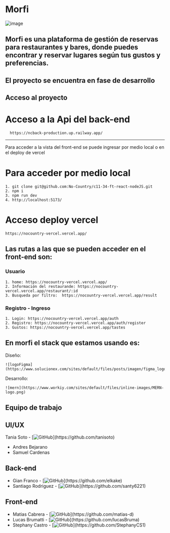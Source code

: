 # Morfi
![image](https://github.com/No-Country/c11-34-ft-react-nodeJS/assets/108440139/9c055487-77c7-4443-91e7-00c8c409e030)

## Morfi es una plataforma de gestión de reservas para restaurantes y bares, donde puedes encontrar y reservar lugares según tus gustos y preferencias.

## El proyecto se encuentra en fase de desarrollo

## Acceso al proyecto 
   # Acceso a la Api del back-end
   
      https://ncback-production.up.railway.app/
 -------------------------------------------
Para acceder a la vista del front-end se puede ingresar por medio local o en el deploy de vercel

   # Para acceder por medio local 

    1. git clone git@github.com:No-Country/c11-34-ft-react-nodeJS.git
    2. npm i 
    3. npm run dev
    4. http://localhost:5173/ 
  
  # Acceso deploy vercel
  
    https://nocountry-vercel.vercel.app/
         
## Las rutas a las que se pueden acceder en el front-end son:
  ### Usuario
  
    1. home: https://nocountry-vercel.vercel.app/ 
    2. Información del restaurande: https://nocountry-vercel.vercel.app/restaurant/:id
    3. Busqueda por filtro:  https://nocountry-vercel.vercel.app/result
  
  ### Registro - Ingreso
  
    1. Login: https://nocountry-vercel.vercel.app/auth
    2. Registro: https://nocountry-vercel.vercel.app/auth/register 
    3. Gustos: https://nocountry-vercel.vercel.app/tastes
  
 ## En morfi el stack que estamos usando es:
 
 Diseño: 
    
    ![logoFigma](https://www.solucionex.com/sites/default/files/posts/imagen/figma_logo_icon_171159.png)
    
 Desarrollo:
  
    ![mern](https://www.workiy.com/sites/default/files/inline-images/MERN-logo.png)
 
 ## Equipo de trabajo
  ## UI/UX
   Tania Soto - [![GitHub]([https://icongr.am/devicon/github-original.svg](https://upload.wikimedia.org/wikipedia/commons/thumb/a/ae/Github-desktop-logo-symbol.svg/1200px-Github-desktop-logo-symbol.svg.png)?size=34&color=d4b5b5)](https://github.com/tanisoto)
   - Andres Bejarano
   - Samuel Cardenas
## Back-end
   - Gian Franco - [![GitHub]([https://icongr.am/devicon/github-original.svg](https://upload.wikimedia.org/wikipedia/commons/thumb/a/ae/Github-desktop-logo-symbol.svg/1200px-Github-desktop-logo-symbol.svg.png)?size=34&color=d4b5b5)](https://github.com/elkake)
   - Santiago Rodriguez - [![GitHub]([https://icongr.am/devicon/github-original.svg](https://upload.wikimedia.org/wikipedia/commons/thumb/a/ae/Github-desktop-logo-symbol.svg/1200px-Github-desktop-logo-symbol.svg.png)?size=34&color=d4b5b5)](https://github.com/santy6221)
## Front-end
   - Matias Cabrera - [![GitHub]([https://icongr.am/devicon/github-original.svg](https://upload.wikimedia.org/wikipedia/commons/thumb/a/ae/Github-desktop-logo-symbol.svg/1200px-Github-desktop-logo-symbol.svg.png)?size=34&color=d4b5b5)](https://github.com/matias-d)
   - Lucas Brumatti - [![GitHub]([https://icongr.am/devicon/github-original.svg](https://upload.wikimedia.org/wikipedia/commons/thumb/a/ae/Github-desktop-logo-symbol.svg/1200px-Github-desktop-logo-symbol.svg.png)?size=34&color=d4b5b5)](https://github.com/lucasBruma)
   - Stephany Castro - [![GitHub]([https://icongr.am/devicon/github-original.svg](https://upload.wikimedia.org/wikipedia/commons/thumb/a/ae/Github-desktop-logo-symbol.svg/1200px-Github-desktop-logo-symbol.svg.png)?size=34&color=d4b5b5)](https://github.com/StephanyCS1)
